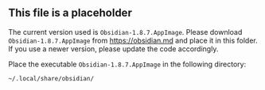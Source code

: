 ## This file is a placeholder
The current version used is `Obsidian-1.8.7.AppImage`.
Please download `Obsidian-1.8.7.AppImage` from https://obsidian.md and place it in this folder.
If you use a newer version, please update the code accordingly.

Place the executable `Obsidian-1.8.7.AppImage` in the following directory: 
```bash
~/.local/share/obsidian/
```
